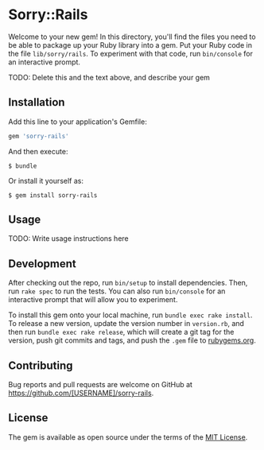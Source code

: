 # Sorry::Rails

Welcome to your new gem! In this directory, you'll find the files you need to be able to package up your Ruby library into a gem. Put your Ruby code in the file `lib/sorry/rails`. To experiment with that code, run `bin/console` for an interactive prompt.

TODO: Delete this and the text above, and describe your gem

## Installation

Add this line to your application's Gemfile:

```ruby
gem 'sorry-rails'
```

And then execute:

    $ bundle

Or install it yourself as:

    $ gem install sorry-rails

## Usage

TODO: Write usage instructions here

## Development

After checking out the repo, run `bin/setup` to install dependencies. Then, run `rake spec` to run the tests. You can also run `bin/console` for an interactive prompt that will allow you to experiment.

To install this gem onto your local machine, run `bundle exec rake install`. To release a new version, update the version number in `version.rb`, and then run `bundle exec rake release`, which will create a git tag for the version, push git commits and tags, and push the `.gem` file to [rubygems.org](https://rubygems.org).

## Contributing

Bug reports and pull requests are welcome on GitHub at https://github.com/[USERNAME]/sorry-rails.

## License

The gem is available as open source under the terms of the [MIT License](https://opensource.org/licenses/MIT).
